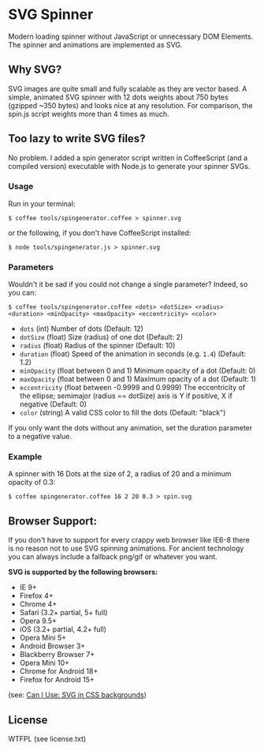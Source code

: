# SVG Spinner

Modern loading spinner without JavaScript or unnecessary DOM Elements. The spinner and animations are implemented as SVG.

## Why SVG?
SVG images are quite small and fully scalable as they are vector based. A simple, animated SVG spinner with 12 dots weights about 750 bytes (gzipped ~350 bytes) and looks nice at any resolution. For comparison, the spin.js script weights more than 4 times as much.

## Too lazy to write SVG files?
No problem. I added a spin generator script written in CoffeeScript (and a compiled version) executable with Node.js to generate your spinner SVGs.

### Usage
Run in your terminal:

    $ coffee tools/spingenerator.coffee > spinner.svg

or the following, if you don't have CoffeeScript installed:

    $ node tools/spingenerator.js > spinner.svg

### Parameters
Wouldn't it be sad if you could not change a single parameter? Indeed, so you can:

    $ coffee tools/spingenerator.coffee <dots> <dotSize> <radius> <duration> <minOpacity> <maxOpacity> <eccentricity> <color>

* `dots` (int) Number of dots (Default: 12)
* `dotSize` (float) Size (radius) of one dot (Default: 2)
* `radius` (float) Radius of the spinner (Default: 10)
* `duration` (float) Speed of the animation in seconds (e.g. `1.4`) (Default: 1.2)
* `minOpacity` (float between 0 and 1) Minimum opacity of a dot (Default: 0)
* `maxOpacity` (float between 0 and 1) Maximum opacity of a dot (Default: 1)
* `eccentricity` (float between -0.9999 and 0.9999) The eccentricity of the ellipse; semimajor (radius == dotSize) axis is Y if positive, X if negative (Default: 0)
* `color` (string) A valid CSS color to fill the dots (Default: "black")

If you only want the dots without any animation, set the duration parameter to a negative value.

### Example

A spinner with 16 Dots at the size of 2, a radius of 20 and a minimum opacity of 0.3:

    $ coffee spingenerator.coffee 16 2 20 0.3 > spin.svg

## Browser Support:

If you don't have to support for every crappy web browser like IE6-8 there is no reason not to use SVG spinning animations. For ancient technology you can always include a fallback png/gif or whatever you want.

**SVG is supported by the following browsers:**

* IE 9+
* Firefox 4+
* Chrome 4+
* Safari (3.2+ partial, 5+ full)
* Opera 9.5+
* iOS (3.2+ partial, 4.2+ full)
* Opera Mini 5+
* Android Browser 3+
* Blackberry Browser 7+
* Opera Mini 10+
* Chrome for Android 18+
* Firefox for Android 15+

(see: [Can I Use: SVG in CSS backgrounds](http://caniuse.com/#feat=svg-css))

## License
WTFPL (see license.txt)
